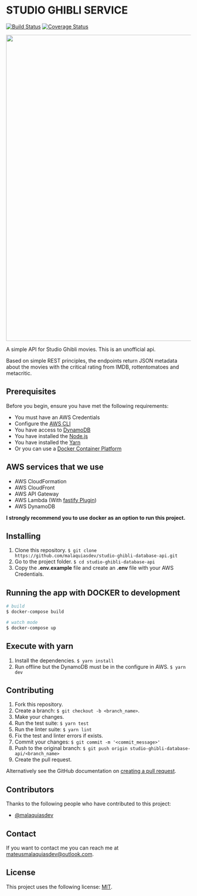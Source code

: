 # STUDIO GHIBLI SERVICE

[![Build Status](https://travis-ci.com/malaquiasdev/studio-ghibli-service.svg?branch=master)](https://travis-ci.com/malaquiasdev/studio-ghibli-service)
[![Coverage Status](https://coveralls.io/repos/github/malaquiasdev/studio-ghibli-service/badge.svg?branch=master)](https://coveralls.io/github/malaquiasdev/studio-ghibli-service?branch=master)

<p align="left">
  <img width="832" height="auto" src=".github/logo.png"/>
</p>

A simple API for Studio Ghibli movies. This is an unofficial api.

Based on simple REST principles, the endpoints return JSON metadata about the movies with the critical rating from IMDB, rottentomatoes and metacritic.

## Prerequisites

Before you begin, ensure you have met the following requirements:

- You must have an AWS Credentials
- Configure the [AWS CLI](https://aws.amazon.com/pt/cli/)
- You have access to [DynamoDB](https://aws.amazon.com/pt/dynamodb/)
- You have installed the [Node.js](https://nodejs.org/en/)
- You have installed the [Yarn](https://yarnpkg.com/getting-started/install)
- Or you can use a [Docker Container Platform](https://www.docker.com)

## AWS services that we use

- AWS CloudFormation
- AWS CloudFront
- AWS API Gateway
- AWS Lambda (With [fastify Plugin](https://www.fastify.io/docs/latest/Serverless/#aws-lambda))
- AWS DynamoDB

**I strongly recommend you to use docker as an option to run this project.**

## Installing
1. Clone this repository. `$ git clone https://github.com/malaquiasdev/studio-ghibli-database-api.git`
2. Go to the project folder. `$ cd studio-ghibli-database-api`
3. Copy the **.env.example** file and create an **.env** file with your AWS Credentials.

## Running the app with DOCKER to development

```bash
# build
$ docker-compose build

# watch mode
$ docker-compose up
```

## Execute with yarn
1. Install the dependencies. `$ yarn install`
2. Run offline but the DynamoDB must be in the configure in AWS. `$ yarn dev`

## Contributing

1. Fork this repository.
2. Create a branch: `$ git checkout -b <branch_name>`.
3. Make your changes.
4. Run the test suite: `$ yarn test`
5. Run the linter suite: `$ yarn lint`
6. Fix the test and linter errors if exists.
7. Commit your changes: `$ git commit -m '<commit_message>'`
8. Push to the original branch: `$ git push origin studio-ghibli-database-api/<branch_name>`
9. Create the pull request.

Alternatively see the GitHub documentation on [creating a pull request](https://help.github.com/en/github/collaborating-with-issues-and-pull-requests/creating-a-pull-request).

## Contributors

Thanks to the following people who have contributed to this project:

- [@malaquiasdev](https://github.com/malaquiasdev)

## Contact

If you want to contact me you can reach me at <mateusmalaquiasdev@outlook.com>.

## License

This project uses the following license: [MIT](https://github.com/malaquiasdev/studio-ghibli-service/blob/master/LICENSE).
